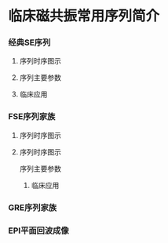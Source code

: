# 临床磁共振常用序列简介

### 经典SE序列

1. 序列时序图示

2. 序列主要参数

3. 临床应用

### FSE序列家族

1. 序列时序图示

2. 序列时序图示
   
   序列主要参数
   
   1. 临床应用

### GRE序列家族

### EPI平面回波成像


